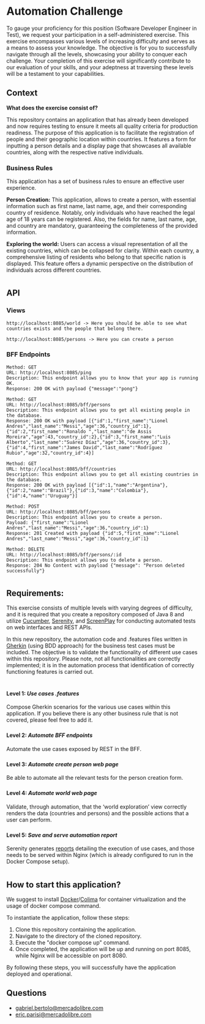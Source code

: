 # Automation Challenge

To gauge your proficiency for this position (Software Developer Engineer in Test), we request your participation in a self-administered exercise. This exercise encompasses various levels of increasing difficulty and serves as a means to assess your knowledge. The objective is for you to successfully navigate through all the levels, showcasing your ability to conquer each challenge. Your completion of this exercise will significantly contribute to our evaluation of your skills, and your adeptness at traversing these levels will be a testament to your capabilities.


## Context

**What does the exercise consist of?**

This repository contains an application that has already been developed and now requires testing to ensure it meets all quality criteria for production readiness.
The purpose of this application is to facilitate the registration of people and their geographic location within countries. It features a form for inputting a person details and a display page that showcases all available countries, along with the respective native individuals.


### Business Rules

This application has a set of business rules to ensure an effective user experience.

**Person Creation:** This application, allows to create a person, with essential information such as first name, last name, age, and their corresponding country of residence. Notably, only individuals who have reached the legal age of 18 years can be registered. Also, the fields for name, last name, age, and country are mandatory, guaranteeing the completeness of the provided information.


**Exploring the world:** Users can access a visual representation of all the existing countries, which can be collapsed for clarity. Within each country, a comprehensive listing of residents who belong to that specific nation is displayed. This feature offers a dynamic perspective on the distribution of individuals across different countries.

#
## API

### Views
```
http://localhost:8085/world -> Here you should be able to see what countries exists and the people that belong there.

http://localhost:8085/persons -> Here you can create a person
```

### BFF Endpoints
```
Method: GET 
URL: http://localhost:8085/ping
Description: This endpoint allows you to know that your app is running OK. 
Response: 200 OK with payload {"message":"pong"}
```

```
Method: GET 
URL: http://localhost:8085/bff/persons
Description: This endpoint allows you to get all existing people in the database.
Response: 200 OK with payload [{"id":1,"first_name":"Lionel Andres","last_name":"Messi","age":36,"country_id":1},{"id":2,"first_name":"Ronaldo ","last_name":"de Assis Moreira","age":43,"country_id":2},{"id":3,"first_name":"Luis Alberto","last_name":"Suárez Díaz","age":36,"country_id":3},{"id":4,"first_name":"James David","last_name":"Rodríguez Rubio","age":32,"country_id":4}]
```

```
Method: GET 
URL: http://localhost:8085/bff/countries
Description: This endpoint allows you to get all existing countries in the database.
Response: 200 OK with payload [{"id":1,"name":"Argentina"},{"id":2,"name":"Brazil"},{"id":3,"name":"Colombia"},{"id":4,"name":"Uruguay"}]
```

```
Method: POST 
URL: http://localhost:8085/bff/persons
Description: This endpoint allows you to create a person.
Payload: {"first_name":"Lionel Andres","last_name":"Messi","age":36,"country_id":1}
Response: 201 Created with payload {"id":5,"first_name":"Lionel Andres","last_name":"Messi","age":36,"country_id":1}

```

```
Method: DELETE 
URL: http://localhost:8085/bff/persons/:id
Description: This endpoint allows you to delete a person.
Response: 204 No Content with payload {"message": "Person deleted successfully"}

```

#
## Requirements:
This exercise consists of multiple levels with varying degrees of difficulty, and it is required that you create a repository composed of Java 8 and utilize [Cucumber](https://cucumber.io), [Serenity](https://serenity-bdd.info/), and [ScreenPlay](https://serenity-bdd.github.io/docs/screenplay/screenplay_fundamentals) for conducting automated tests on web interfaces and REST APIs.

In this new repository, the automation code and .features files written in [Gherkin](https://cucumber.io/docs/gherkin/) (using BDD approach) for the business test cases must be included. The objective is to validate the functionality of different use cases within this repository. Please note, not all functionalities are correctly implemented; it is in the automation process that identification of correctly functioning features is carried out.

#

 #### **Level 1:** *Use cases .features* 

Compose Gherkin scenarios for the various use cases within this application. If you believe there is any other business rule that is not covered, please feel free to add it.
 
###
#### **Level 2:** *Automate BFF endpoints*

Automate the use cases exposed by REST in the BFF.

###
#### **Level 3:** *Automate create person web page*

Be able to automate all the relevant tests for the person creation form.


###
#### **Level 4:** *Automate world web page*

Validate, through automation, that the ‘world exploration’ view correctly renders the data (countries and persons) and the possible actions that a user can perform.


###
#### **Level 5:** *Save and serve automation report*

Serenity generates [reports](https://serenity-bdd.github.io/docs/reporting/the_serenity_reports) detailing the execution of use cases, and those needs to be served within Nginx (which is already configured to run in the Docker Compose setup).


#
## How to start this application?
We suggest to install [Docker](https://docs.docker.com/engine/install/)/[Colima](https://github.com/abiosoft/colima) for container virtualization and the usage of docker compose command.

To instantiate the application, follow these steps:

1. Clone this repository containing the application.
2. Navigate to the directory of the cloned repository.
3. Execute the "docker compose up" command.
4. Once completed, the application will be up and running on port 8085, while Nginx will be accessible on port 8080.

By following these steps, you will successfully have the application deployed and operational.



## Questions

- [gabriel.bertolo@mercadolibre.com](mailto:gabriel.bertolo@mercadolibre.com)
- [eric.parisi@mercadolibre.com](mailto:eric.parisi@mercadolibre.com)